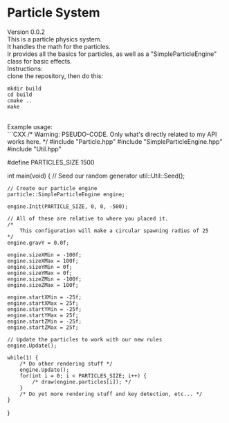 Particle System
=============================
Version 0.0.2<br />
This is a particle physics system.<br />
It handles the math for the particles.<br />
Ir provides all the basics for particles, as well as a "SimpleParticleEngine" class for basic effects.<br />
Instructions:<br />
clone the repository, then do this:<br />
```
mkdir build
cd build
cmake ..
make
```
<br />
Example usage:<br />
```CXX
/*
    Warning: PSEUDO-CODE.  Only what's directly related to my API works here.
*/
#include "Particle.hpp"
#include "SimpleParticleEngine.hpp"
#include "Util.hpp"

#define PARTICLES_SIZE 1500

int main(void) {
    // Seed our random generator
    util::Util::Seed();
    
    // Create our particle engine
    particle::SimpleParticleEngine engine;
    
    engine.Init(PARTICLE_SIZE, 0, 0, -500);
    
    // All of these are relative to where you placed it.
    /*
        This configuration will make a circular spawning radius of 25
    */
    engine.gravY = 0.0f;
    
    engine.sizeXMin = -100f;
    engine.sizeXMax = 100f;
    engine.sizeYMin = 0f;
    engine.sizeYMax = 0f;
    engine.sizeZMin = -100f;
    engine.sizeZMax = 100f;
    
    engine.startXMin = -25f;
    engine.startXMax = 25f;
    engine.startYMin = -25f;
    engine.startYMax = 25f;
    engine.startZMin = -25f;
    engine.startZMax = 25f;
    
    // Update the particles to work with our new rules
    engine.Update();
    
    while(1) {
        /* Do other rendering stuff */
        engine.Update();
        for(int i = 0; i < PARTICLES_SIZE; i++) {
            /* draw(engine.particles[i]); */
        }
        /* Do yet more rendering stuff and key detection, etc... */
    }
}
